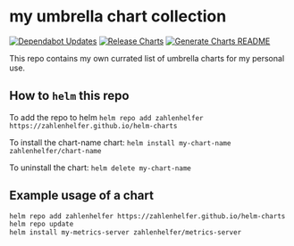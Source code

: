 # my umbrella chart collection

[![Dependabot Updates](https://github.com/zahlenhelfer/helm-charts/actions/workflows/dependabot/dependabot-updates/badge.svg)](https://github.com/zahlenhelfer/helm-charts/actions/workflows/dependabot/dependabot-updates) [![Release Charts](https://github.com/zahlenhelfer/helm-charts/actions/workflows/release-charts.yaml/badge.svg)](https://github.com/zahlenhelfer/helm-charts/actions/workflows/release-charts.yaml) [![Generate Charts README](https://github.com/zahlenhelfer/helm-charts/actions/workflows/create-readme.yaml/badge.svg)](https://github.com/zahlenhelfer/helm-charts/actions/workflows/create-readme.yaml)

This repo contains my own currated list of umbrella charts for my personal use.

## How to `helm` this repo

To add the repo to helm
`helm repo add zahlenhelfer https://zahlenhelfer.github.io/helm-charts`

To install the chart-name chart:
`helm install my-chart-name zahlenhelfer/chart-name`

To uninstall the chart:
`helm delete my-chart-name`

## Example usage of a chart

```bash
helm repo add zahlenhelfer https://zahlenhelfer.github.io/helm-charts
helm repo update
helm install my-metrics-server zahlenhelfer/metrics-server
```
